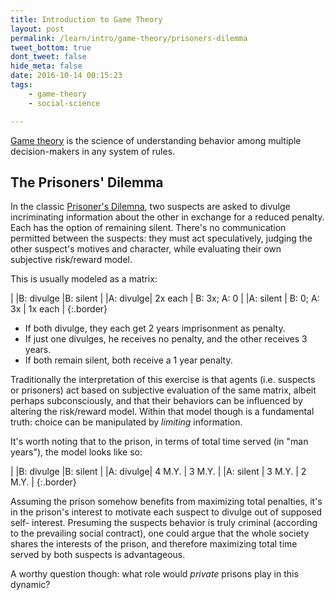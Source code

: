 ```yaml
---
title: Introduction to Game Theory
layout: post
permalink: /learn/intro/game-theory/prisoners-dilemma
tweet_bottom: true
dont_tweet: false
hide_meta: false
date: 2016-10-14 00:15:23
tags:
    - game-theory
    - social-science

---
```



[Game theory][12] is the science of understanding behavior among multiple
decision-makers in any system of rules.


## The Prisoners' Dilemma

In the classic [Prisoner's Dilemna][11], two suspects are asked to divulge
incriminating information about the other in exchange for a reduced penalty.
Each has the option of remaining silent. There's no communication permitted
between the suspects: they must act speculatively, judging the other suspect's
motives and character, while evaluating their own subjective risk/reward model.

This is usually modeled as a matrix:

|          |B: divulge   |B: silent    |
|A: divulge| 2x each     | B: 3x; A: 0 |
|A: silent | B: 0; A: 3x | 1x each     |
{:.border}

* If both divulge, they each get 2 years imprisonment as penalty.
* If just one divulges, he receives no penalty, and the other receives 3 years.
* If both remain silent, both receive a 1 year penalty.

Traditionally the interpretation of this exercise is that agents (i.e. suspects
or prisoners) act based on subjective evaluation of the same matrix, albeit
perhaps subconsciously, and that their behaviors can be influenced by altering
the risk/reward model. Within that model though is a fundamental truth: choice
can be manipulated by _limiting_ information.

It's worth noting that to the prison, in terms of total time served (in
"man years"), the model looks like so:

|          |B: divulge |B: silent |
|A: divulge| 4 M.Y.    | 3 M.Y.   |
|A: silent | 3 M.Y.    | 2 M.Y.   |
{:.border}

Assuming the prison somehow benefits from maximizing total penalties, it's in
the prison's interest to motivate each suspect to divulge out of supposed self-
interest. Presuming the suspects behavior is truly criminal (according to the
prevailing social contract), one could argue that the whole society shares the
interests of the prison, and therefore maximizing total time served by both
suspects is advantageous.

A worthy question though: what role would _private_ prisons play in this dynamic?

[11]: https://en.wikipedia.org/wiki/Prisoner%27s_dilemma
[12]: https://en.wikipedia.org/wiki/Game_theory